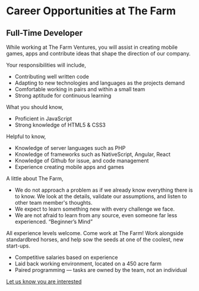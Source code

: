 # Career Opportunities at The Farm

## Full-Time Developer

While working at The Farm Ventures, you will assist in creating mobile games, apps and contribute ideas that shape the direction of our company.

Your responsibilities will include,

- Contributing well written code 
- Adapting to new technologies and languages as the projects demand
- Comfortable working in pairs and within a small team
- Strong aptitude for continuous learning 

What you should know,

- Proficient in JavaScript
- Strong knowledge of HTML5 & CSS3

Helpful to know,

- Knowledge of server languages such as PHP
- Knowledge of frameworks such as NativeScript, Angular, React
- Knowledge of Github for issue, and code management 
- Experience creating mobile apps and games

A little about The Farm,

- We do not approach a problem as if we already know everything there is to know. We look at the details, validate our assumptions, and listen to other team member's thoughts.
- We expect to learn something new with every challenge we face.
- We are not afraid to learn from any source, even someone far less experienced. “Beginner’s Mind”

All experience levels welcome. Come work at The Farm! Work alongside standardbred horses, and help sow the seeds at one of the coolest, new start-ups.

- Competitive salaries based on experience
- Laid back working environment, located on a 450 acre farm
- Paired programming — tasks are owned by the team, not an individual

[Let us know you are interested](https://github.com/TheFarmsBarn/Jobs/issues/new?title=HireMe&body=Why)
